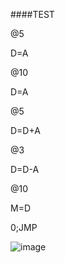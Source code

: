 ####TEST

@5 
    
D=A 
    
@10 
    
D=A 
    
@5 
    
D=D+A 
    
@3 
    
D=D-A 
    
@10 
    
M=D 
   
0;JMP 

![image](https://github.com/user-attachments/assets/22265756-195d-4353-8a6c-8ab0f79345b9)
